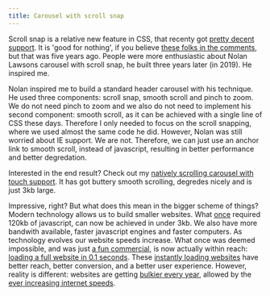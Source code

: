 ```yaml
---
title: Carousel with scroll snap
---
```


Scroll snap is a relative new feature in CSS, that recenty got [pretty decent support](https://caniuse.com/?search=scroll%20snap). It is 'good for nothing', if you believe [these folks in the comments](https://css-tricks.com/introducing-css-scroll-snap-points/), but that was five years ago. People were more enthusiastic about Nolan Lawsons carousel with scroll snap, he built three years later (in 2019). He inspired me.

Nolan inspired me to build a standard header carousel with his technique. He used three components: scroll snap, smooth scroll and pinch to zoom. We do not need pinch to zoom and we also do not need to implement his second component: smooth scroll, as it can be achieved with a single line of CSS these days. Therefore I only needed to focus on the scroll snapping, where we used almost the same code he did. However, Nolan was still worried about IE support. We are not. Therefore, we can just use an anchor link to smooth scroll, instead of javascript, resulting in better performance and better degredation.

Interested in the end result? Check out my [natively scrolling carousel with touch support](https://codepen.io/joosts/pen/MWJBPgo?editors=0010). It has got buttery smooth scrolling, degredes nicely and is just 3kb large.

Impressive, right? But what does this mean in the bigger scheme of things? Modern technology allows us to build smaller websites. What [once](https://flickity.metafizzy.co) required 120kb of javascript, can now be achieved in under 3kb. We also have more bandwith available, faster javascript engines and faster computers. As technology evolves our website speeds increase. What once was deemed impossible, and was just [a fun commercial](/blog/websites-that-load-instantly), is now actually within reach: [loading a full website in 0.1 seconds](/blog/websites-that-load-instantly). These [instantly loading websites](/blog/websites-that-load-instantly) have better reach, better conversion, and a better user experience. However, reality is different: websites are getting [bulkier every year](https://httparchive.org/reports/page-weight), allowed by the [ever increasing internet speeds](https://www.nngroup.com/articles/law-of-bandwidth/).